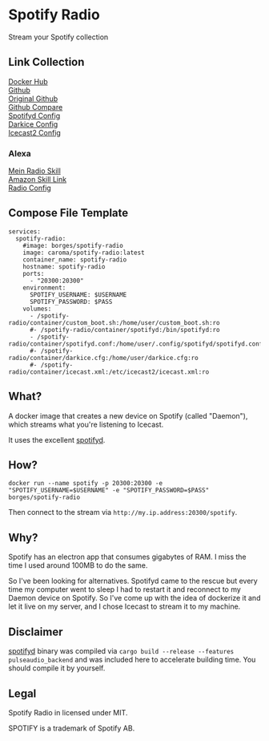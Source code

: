 # Spotify Radio

Stream your Spotify collection

## Link Collection

[Docker Hub](https://hub.docker.com/r/caroma/spotify-radio/)  
[Github](https://github.com/Caroma97/spotify-radio)  
[Original Github](https://github.com/comigor/spotify-radio)  
[Github Compare](https://github.com/comigor/spotify-radio/compare/master...Caroma97:spotify-radio:master)  
[Spotifyd Config](https://github.com/Spotifyd/spotifyd)  
[Darkice Config](https://gist.github.com/exiva/1255496)  
[Icecast2 Config](https://icecast.org/docs/icecast-2.4.0/config-file.html)  

### Alexa

[Mein Radio Skill](https://meinradio.esp8266-server.de)  
[Amazon Skill Link](https://www.amazon.de/Michael-Dworkin-Mein-Radio/dp/B08QVB4P26/?tag=esp8266radio-21&linkCode=ez)  
[Radio Config](https://meinradio.esp8266-server.de/senderliste/)  


## Compose File Template

```
services:
  spotify-radio:
    #image: borges/spotify-radio
    image: caroma/spotify-radio:latest
    container_name: spotify-radio
    hostname: spotify-radio
    ports:
      - "20300:20300"
    environment:
      SPOTIFY_USERNAME: $USERNAME
      SPOTIFY_PASSWORD: $PASS
    volumes:
      - /spotify-radio/container/custom_boot.sh:/home/user/custom_boot.sh:ro
      #- /spotify-radio/container/spotifyd:/bin/spotifyd:ro
      - /spotify-radio/container/spotifyd.conf:/home/user/.config/spotifyd/spotifyd.conf:ro
      #- /spotify-radio/container/darkice.cfg:/home/user/darkice.cfg:ro
      #- /spotify-radio/container/icecast.xml:/etc/icecast2/icecast.xml:ro
```

## What?

A docker image that creates a new device on Spotify (called "Daemon"), which streams what you're listening to Icecast.

It uses the excellent [spotifyd](https://github.com/Spotifyd/spotifyd).

## How?

```
docker run --name spotify -p 20300:20300 -e "SPOTIFY_USERNAME=$USERNAME" -e "SPOTIFY_PASSWORD=$PASS" borges/spotify-radio
```

Then connect to the stream via `http://my.ip.address:20300/spotify`.

## Why?

Spotify has an electron app that consumes gigabytes of RAM. I miss the time I used around 100MB to do the same.

So I've been looking for alternatives. Spotifyd came to the rescue but every time my computer went to sleep I had to restart it and reconnect to my Daemon device on Spotify. So I've come up with the idea of dockerize it and let it live on my server, and I chose Icecast to stream it to my machine.

## Disclaimer

[spotifyd](https://github.com/Spotifyd/spotifyd) binary was compiled via `cargo build --release --features pulseaudio_backend` and was included here to accelerate building time. You should compile it by yourself.

## Legal
Spotify Radio in licensed under MIT.

SPOTIFY is a trademark of Spotify AB.
